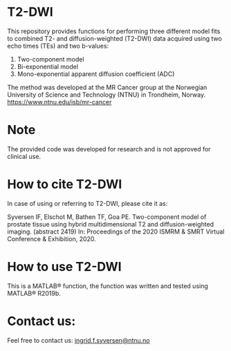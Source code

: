 # T2-DWI
This repository provides functions for performing three different model fits to combined T2- and diffusion-weighted (T2-DWI) data acquired using two echo times (TEs) and two b-values:
1. Two-component model
2. Bi-exponential model
3. Mono-exponential apparent diffusion coefficient (ADC)

The method was developed at the MR Cancer group at the Norwegian University of Science and Technology (NTNU) in Trondheim, Norway. https://www.ntnu.edu/isb/mr-cancer

# Note
The provided code was developed for research and is not approved for clinical use.

# How to cite T2-DWI
In case of using or referring to T2-DWI, please cite it as:

Syversen IF, Elschot M, Bathen TF, Goa PE. Two-component model of prostate tissue using hybrid multidimensional T2 and diffusion-weighted imaging. (abstract 2419) In: Proceedings of the 2020 ISMRM & SMRT Virtual Conference & Exhibition, 2020.

# How to use T2-DWI
This is a MATLAB® function, the function was written and tested using MATLAB® R2019b.

# Contact us:
Feel free to contact us: ingrid.f.syversen@ntnu.no
